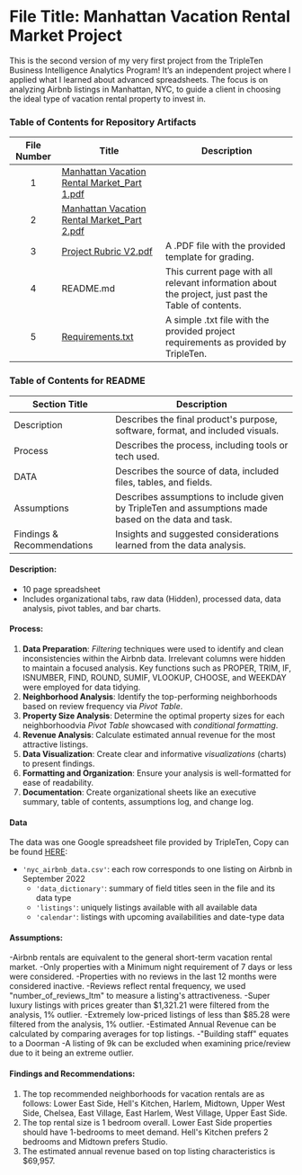 # File Title: Manhattan Vacation Rental Market Project

This is the second version of my very first project from the TripleTen Business Intelligence Analytics Program! It’s an independent project where I applied what I learned about advanced spreadsheets. The focus is on analyzing Airbnb listings in Manhattan, NYC, to guide a client in choosing the ideal type of vacation rental property to invest in.

### Table of Contents for Repository Artifacts
| File Number | Title | Description |
| :-----------: | ----------- |----------- |
| 1 | [Manhattan Vacation Rental Market_Part 1.pdf](https://github.com/eleonore-rupprecht/TripleTen--Project-Portfolio/blob/main/Manhattan%20Vacation%20Rental%20Market/Manhattan%20Vacation%20Rental%20Market-Part%201.pdf)
| 2 | [Manhattan Vacation Rental Market_Part 2.pdf](https://github.com/eleonore-rupprecht/TripleTen--Project-Portfolio/blob/main/Manhattan%20Vacation%20Rental%20Market/Manhattan%20Vacation%20Rental%20Market-Part%202.pdf)
| 3 | [Project Rubric V2.pdf](https://github.com/eleonore-rupprecht/TripleTen--Project-Portfolio/blob/main/Manhattan%20Vacation%20Rental%20Market/Project%20Rubric%20V2.pdf)| A .PDF file with the provided template for grading. |
| 4 | README.md | This current page with all relevant information about the project, just past the Table of contents. |
| 5 | [Requirements.txt](https://github.com/eleonore-rupprecht/TripleTen--Project-Portfolio/blob/main/Manhattan%20Vacation%20Rental%20Market/Requirements.txt) | A simple .txt file with the provided project requirements as provided by TripleTen. |

### Table of Contents for README
| Section Title | Description |
| ----------- |----------- |
| Description | Describes the final product's purpose, software, format, and included visuals. |
| Process | Describes the process, including tools or tech used. |
| DATA | Describes the source of data, included files, tables, and fields. |
| Assumptions | Describes assumptions to include given by TripleTen and assumptions made based on the data and task. |
| Findings & Recommendations | Insights and suggested considerations learned from the data analysis. |

#### Description:
- 10 page spreadsheet
- Includes organizational tabs, raw data (Hidden), processed data, data analysis, pivot tables, and bar charts.

#### Process:
1) **Data Preparation**: *Filtering* techniques were used to identify and clean inconsistencies within the Airbnb data. Irrelevant columns were hidden to maintain a focused analysis. Key functions such as PROPER, TRIM, IF, ISNUMBER, FIND, ROUND, SUMIF, VLOOKUP, CHOOSE, and WEEKDAY were employed for data tidying.
2) **Neighborhood Analysis**: Identify the top-performing neighborhoods based on review frequency via *Pivot Table*.
3) **Property Size Analysis**: Determine the optimal property sizes for each neighborhoodvia *Pivot Table* showcased with *conditional formatting*.
4) **Revenue Analysis**: Calculate estimated annual revenue for the most attractive listings.
5) **Data Visualization**: Create clear and informative *visualizations* (charts) to present findings.
6) **Formatting and Organization**: Ensure your analysis is well-formatted for ease of readability.
7) **Documentation**: Create organizational sheets like an executive summary, table of contents, assumptions log, and change log.
 
#### Data
The data was one Google spreadsheet file provided by TripleTen, Copy can be found [HERE](https://docs.google.com/spreadsheets/d/1Z7KNEYs_YtQP57mWXRddPGAI3Sk-tPzLnCsdysCSw_c/edit?usp=sharing):
- `'nyc_airbnb_data.csv'`: each row corresponds to one listing on Airbnb in September 2022
    - `'data_dictionary'`: summary of field titles seen in the file and its data type
    - `'listings'`: uniquely listings available with all available data
    - `'calendar'`: listings with upcoming availabilities and date-type data

#### Assumptions:
-Airbnb rentals are equivalent to the general short-term vacation rental market.
-Only properties with a Minimum night requirement of 7 days or less were considered. 
-Properties with no reviews in the last 12 months were considered inactive.
-Reviews reflect rental frequency, we used "number_of_reviews_ltm" to measure a listing's attractiveness.
-Super luxury listings with prices greater than $1,321.21 were filtered from the analysis, 1% outlier.
-Extremely low-priced listings of less than $85.28 were filtered from the analysis, 1% outlier.
-Estimated Annual Revenue can be calculated by comparing averages for top listings.
-"Building staff" equates to a Doorman
-A listing of 9k can be excluded when examining price/review due to it being an extreme outlier.

#### Findings and Recommendations:
1. The top recommended neighborhoods for vacation rentals are as follows: Lower East Side, Hell's Kitchen, Harlem, Midtown, Upper West Side, Chelsea, East Village, East Harlem, West Village, Upper East Side.	
2. The top rental size is 1 bedroom overall. Lower East Side properties should have 1-bedrooms to meet demand. Hell's Kitchen prefers 2 bedrooms and Midtown prefers Studio.	
3. The estimated annual revenue based on top listing characteristics is $69,957.	
